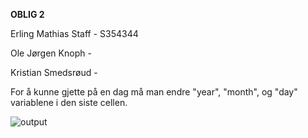 **OBLIG 2**

Erling Mathias Staff - S354344

Ole Jørgen Knoph - 

Kristian Smedsrøud - 

For å kunne gjette på en dag må man endre "year", "month", og "day" variablene i den siste cellen.

![output](https://user-images.githubusercontent.com/38101463/137975607-2184a5d6-891a-43e8-980b-a058771463cf.png)
